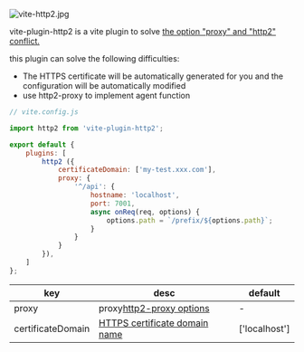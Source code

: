 ![vite-http2.jpg](http://tva1.sinaimg.cn/large/005KcNyUly1gzhr1ei0b4j30gj04hjrg.jpg)

vite-plugin-http2 is a vite plugin to solve [the option "proxy" and "http2" conflict.](https://github.com/vitejs/vite/issues/484)

this plugin can solve the following difficulties:

- The HTTPS certificate will be automatically generated for you and the configuration will be automatically modified
- use http2-proxy to implement agent function


```javascript
// vite.config.js

import http2 from 'vite-plugin-http2';

export default {
    plugins: [
        http2 ({
            certificateDomain: ['my-test.xxx.com'],
            proxy: {
                '^/api': {
                    hostname: 'localhost',
                    port: 7001,
                    async onReq(req, options) {
                        options.path = `/prefix/${options.path}`;
                    }
                }
            }
        }),
    ]
};

```


| key               | desc                                                                                        | default |
| ------------------- | ----------------------------------------------------------------------------------------- | ------- |
| proxy             | proxy[http2-proxy options](https://github.com/nxtedition/node-http2-proxy#options)          | - |
| certificateDomain | [HTTPS certificate domain name](https://github.com/davewasmer/devcert#multiple-domains-san) | ['localhost'] |
